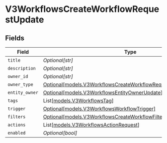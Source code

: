 # V3WorkflowsCreateWorkflowRequestUpdate


## Fields

| Field                                                                                                                            | Type                                                                                                                             | Required                                                                                                                         | Description                                                                                                                      |
| -------------------------------------------------------------------------------------------------------------------------------- | -------------------------------------------------------------------------------------------------------------------------------- | -------------------------------------------------------------------------------------------------------------------------------- | -------------------------------------------------------------------------------------------------------------------------------- |
| `title`                                                                                                                          | *Optional[str]*                                                                                                                  | :heavy_minus_sign:                                                                                                               | N/A                                                                                                                              |
| `description`                                                                                                                    | *Optional[str]*                                                                                                                  | :heavy_minus_sign:                                                                                                               | N/A                                                                                                                              |
| `owner_id`                                                                                                                       | *Optional[str]*                                                                                                                  | :heavy_minus_sign:                                                                                                               | N/A                                                                                                                              |
| `owner_type`                                                                                                                     | [Optional[models.V3WorkflowsCreateWorkflowRequestUpdateOwnerType]](../models/v3workflowscreateworkflowrequestupdateownertype.md) | :heavy_minus_sign:                                                                                                               | N/A                                                                                                                              |
| `entity_owner`                                                                                                                   | [Optional[models.V3WorkflowsEntityOwnerUpdate]](../models/v3workflowsentityownerupdate.md)                                       | :heavy_minus_sign:                                                                                                               | N/A                                                                                                                              |
| `tags`                                                                                                                           | List[[models.V3WorkflowsTag](../models/v3workflowstag.md)]                                                                       | :heavy_minus_sign:                                                                                                               | N/A                                                                                                                              |
| `trigger`                                                                                                                        | [Optional[models.V3WorkflowsWorkflowTrigger]](../models/v3workflowsworkflowtrigger.md)                                           | :heavy_minus_sign:                                                                                                               | N/A                                                                                                                              |
| `filters`                                                                                                                        | [Optional[models.V3WorkflowsCreateWorkflowFilter]](../models/v3workflowscreateworkflowfilter.md)                                 | :heavy_minus_sign:                                                                                                               | N/A                                                                                                                              |
| `actions`                                                                                                                        | List[[models.V3WorkflowsActionRequest](../models/v3workflowsactionrequest.md)]                                                   | :heavy_minus_sign:                                                                                                               | N/A                                                                                                                              |
| `enabled`                                                                                                                        | *Optional[bool]*                                                                                                                 | :heavy_minus_sign:                                                                                                               | N/A                                                                                                                              |